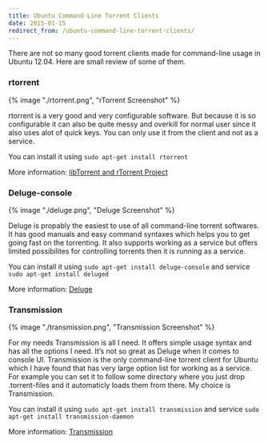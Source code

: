```yaml
---
title: Ubuntu Command-Line Torrent Clients
date: 2015-01-15
redirect_from: /ubuntu-command-line-torrent-clients/
---
```

There are not so many good torrent clients made for command-line usage in Ubuntu 12.04. Here are small review of some of them.  

### rtorrent

{% image "./rtorrent.png", "rTorrent Screenshot" %}

rtorrent is a very good and very configurable software. But because it is so configurable it can also be quite messy and overkill for normal user since it also uses alot of quick keys. You can only use it from the client and not as a service.

You can install it using `sudo apt-get install rtorrent`

More information: [libTorrent and rTorrent Project](http://libtorrent.rakshasa.no/)

### Deluge-console

{% image "./deluge.png", "Deluge Screenshot" %}

Deluge is propably the easiest to use of all command-line torrent softwares. It has good manuals and easy command syntaxes which helps you to get going fast on the torrenting. It also supports working as a service but offers limited possibilites for controlling torrents then it is running as a service.

You can install it using `sudo apt-get install deluge-console` and service `sudo apt-get install deluged`

More information: [Deluge](http://deluge-torrent.org/)

### Transmission

{% image "./transmission.png", "Transmission Screenshot" %}

For my needs Transmission is all I need. It offers simple usage syntax and has all the options I need. It’s not so great as Deluge when it comes to console UI. Transmission is the only command-line torrent client for Ubuntu which I have found that has very large option list for working as a service. For example you can set it to follow some directory where you just drop .torrent-files and it automaticly loads them from there. My choice is Transmission.

You can install it using `sudo apt-get install transmission` and service `sudo apt-get install transmission-daemon`

More information: [Transmission](http://www.transmissionbt.com/)